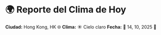 # 🌍 Reporte del Clima de Hoy

**Ciudad:** Hong Kong, HK 🌐
**Clima:** ☀️ Cielo claro
**Fecha:** 📅 14, 10, 2025 🚀
